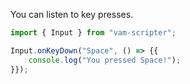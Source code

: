 You can listen to key presses.

```js
import { Input } from "vam-scripter";

Input.onKeyDown("Space", () => {{
    console.log("You pressed Space!");
}});
```
